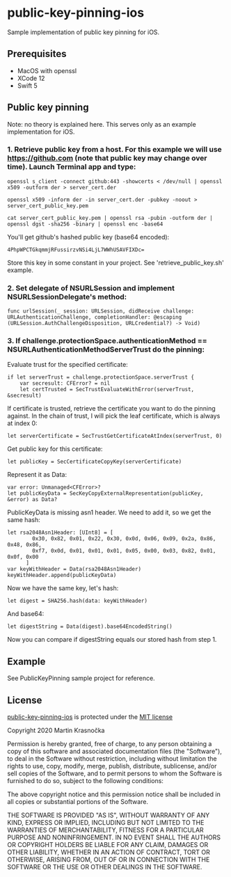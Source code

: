 # public-key-pinning-ios
Sample implementation of public key pinning for iOS.

## Prerequisites
- MacOS with openssl
- XCode 12
- Swift 5

## Public key pinning
Note: no theory is explained here. This serves only as an example implementation for iOS.

### 1. Retrieve public key from a host. For this example we will use https://github.com (note that public key may change over time). Launch Terminal app and type:
```
openssl s_client -connect github:443 -showcerts < /dev/null | openssl x509 -outform der > server_cert.der
```
```
openssl x509 -inform der -in server_cert.der -pubkey -noout > server_cert_public_key.pem
```
```
cat server_cert_public_key.pem | openssl rsa -pubin -outform der | openssl dgst -sha256 -binary | openssl enc -base64
```

You'll get github's hashed public key (base64 encoded):
```
4PhpWPCTGkqmmjRFussirzvNSi4LjL7WWhUSAVFIXDc=
```
Store this key in some constant in your project.
See 'retrieve_public_key.sh' example.

### 2. Set delegate of NSURLSession and implement NSURLSessionDelegate's method:
```
func urlSession(_ session: URLSession, didReceive challenge: URLAuthenticationChallenge, completionHandler: @escaping (URLSession.AuthChallengeDisposition, URLCredential?) -> Void)
```

### 3. If challenge.protectionSpace.authenticationMethod == NSURLAuthenticationMethodServerTrust do the pinning:

Evaluate trust for the specified certificate:
```
if let serverTrust = challenge.protectionSpace.serverTrust {
    var secresult: CFError? = nil
    let certTrusted = SecTrustEvaluateWithError(serverTrust, &secresult)
```
If certificate is trusted, retrieve the certificate you want to do the pinning against. In the chain of trust, I will pick the leaf certificate, which is always at index 0:
```
let serverCertificate = SecTrustGetCertificateAtIndex(serverTrust, 0)
```
Get public key for this certificate:
```
let publicKey = SecCertificateCopyKey(serverCertificate)
```
Represent it as Data:
```
var error: Unmanaged<CFError>?
let publicKeyData = SecKeyCopyExternalRepresentation(publicKey, &error) as Data?
```
PublicKeyData is missing asn1 header. We need to add it, so we get the same hash:
```
let rsa2048Asn1Header: [UInt8] = [
        0x30, 0x82, 0x01, 0x22, 0x30, 0x0d, 0x06, 0x09, 0x2a, 0x86, 0x48, 0x86,
        0xf7, 0x0d, 0x01, 0x01, 0x01, 0x05, 0x00, 0x03, 0x82, 0x01, 0x0f, 0x00
      ]
var keyWithHeader = Data(rsa2048Asn1Header)
keyWithHeader.append(publicKeyData)
```
Now we have the same key, let's hash:
```
let digest = SHA256.hash(data: keyWithHeader)
```
And base64:
```
let digestString = Data(digest).base64EncodedString()
```
Now you can compare if digestString equals our stored hash from step 1.

## Example
See PublicKeyPinning sample project for reference.

## License

[public-key-pinning-ios](https://github.com/martinkrasnocka/public-key-pinning-ios) is protected under the [MIT license](http://www.opensource.org/licenses/mit-license.php)

Copyright 2020 Martin Krasnočka

Permission is hereby granted, free of charge, to any person obtaining a copy of this software and associated documentation files (the "Software"), to deal in the Software without restriction, including without limitation the rights to use, copy, modify, merge, publish, distribute, sublicense, and/or sell copies of the Software, and to permit persons to whom the Software is furnished to do so, subject to the following conditions:

The above copyright notice and this permission notice shall be included in all copies or substantial portions of the Software.

THE SOFTWARE IS PROVIDED "AS IS", WITHOUT WARRANTY OF ANY KIND, EXPRESS OR IMPLIED, INCLUDING BUT NOT LIMITED TO THE WARRANTIES OF MERCHANTABILITY, FITNESS FOR A PARTICULAR PURPOSE AND NONINFRINGEMENT. IN NO EVENT SHALL THE AUTHORS OR COPYRIGHT HOLDERS BE LIABLE FOR ANY CLAIM, DAMAGES OR OTHER LIABILITY, WHETHER IN AN ACTION OF CONTRACT, TORT OR OTHERWISE, ARISING FROM, OUT OF OR IN CONNECTION WITH THE SOFTWARE OR THE USE OR OTHER DEALINGS IN THE SOFTWARE.

